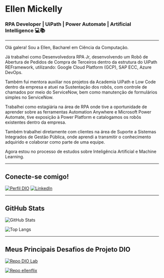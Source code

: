 # Ellen Mickelly
### RPA Developer | UiPath | Power Automate | Artificial Intelligence 💻📚

***

Olá galera! Sou a Ellen, Bacharel em Ciência da Computação.

Já trabalhei como Desenvolvedora RPA Jr, desenvolvendo um Robô de Abertura de Pedidos de Compra de Terceiros dentro da estrutura do UiPath REFramework, utilizando: Google Cloud Platform (GCP), SAP ECC, Azure DevOps. 

Também fui mentora auxiliar nos projetos da Academia UiPath e Low Code dentro da empresa e atuei na Sustentação dos robôs, com controle de chamados por meio do ServiceNow, bem como manutenção de formulários simples no ServiceNow.

Trabalhei como estagiária na área de RPA onde tive a oportunidade de aprender sobre as ferramentas Automation Anywhere e Microsoft Power Automate, tive exposição à Power Platform e catalogamos os robôs existentes dentro da empresa. 

Também trabalhei diretamente com clientes na área de Suporte a Sistemas Integrados de Gestão Pública, onde aprendi a transmitir o conhecimento adquirido e colaborar como parte de uma equipe. 

Agora estou no processo de estudos sobre Inteligência Artificial e Machine Learning.

***

## Conecte-se comigo!
[![Perfil DIO](https://img.shields.io/badge/-Meu%20Perfil%20na%20DIO-30A3DC?style=for-the-badge)](https://web.dio.me/users/ellenmickelly/)
[![LinkedIn](https://img.shields.io/badge/-LinkedIn-000?style=for-the-badge&logo=linkedin&logoColor=30A3DC)](https://www.linkedin.com/in/ellenmickelly/)

***

## GitHub Stats
![GitHub Stats](https://github-readme-stats.vercel.app/api?username=ellenmickelly&theme=transparent&bg_color=000&border_color=30A3DC&show_icons=true&icon_color=30A3DC&title_color=E94D5F&text_color=FFF)

![Top Langs](https://github-readme-stats-git-masterrstaa-rickstaa.vercel.app/api/top-langs/?username=ellenmickelly&layout=compact&bg_color=000&border_color=30A3DC&title_color=E94D5F&text_color=FFF)

***

## Meus Principais Desafios de Projeto DIO
[![Repo DIO Lab](https://github-readme-stats.vercel.app/api/pin/?username=ellenmickelly&repo=dio-lab-open-source&bg_color=000&border_color=30A3DC&show_icons=true&icon_color=30A3DC&title_color=E94D5F&text_color=FFF)](https://github.com/ellenmickelly/dio-lab-open-source)

[![Repo ellenflix](https://github-readme-stats.vercel.app/api/pin/?username=ellenmickelly&repo=projeto-ellenflix-dio&bg_color=000&border_color=30A3DC&show_icons=true&icon_color=30A3DC&title_color=E94D5F&text_color=FFF)](https://github.com/ellenmickelly/projeto-ellenflix-dio)